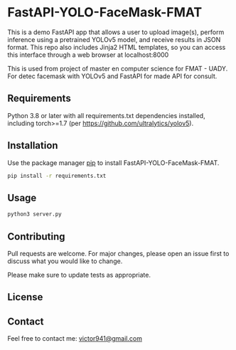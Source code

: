 # FastAPI-YOLO-FaceMask-FMAT

This is a demo FastAPI app that allows a user to upload image(s), perform inference using a pretrained YOLOv5 model, and receive results in JSON format. This repo also includes Jinja2 HTML templates, so you can access this interface through a web browser at localhost:8000

This is used from project of master en computer science for FMAT - UADY. For detec facemask with YOLOv5 and FastAPI for made API for consult.

## Requirements
Python 3.8 or later with all requirements.txt dependencies installed, including torch>=1.7 (per https://github.com/ultralytics/yolov5).

## Installation

Use the package manager [pip](https://pip.pypa.io/en/stable/) to install FastAPI-YOLO-FaceMask-FMAT.

```bash
pip install -r requirements.txt
```

## Usage

```bash
python3 server.py
```

## Contributing

Pull requests are welcome. For major changes, please open an issue first
to discuss what you would like to change.

Please make sure to update tests as appropriate.

## License


## Contact

Feel free to contact me: victor941@gmail.com